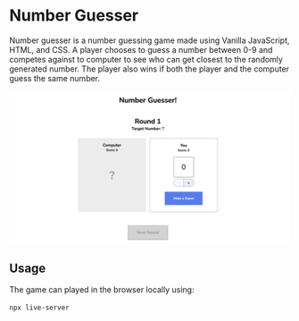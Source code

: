 # Number Guesser 

Number guesser is a number guessing game made using Vanilla JavaScript, HTML, and CSS. A player chooses to guess a number between 0-9 and competes against to computer to see who can get closest to the randomly generated number. The player also wins if both the player and the computer guess the same number.

![screenshot-of-game](../assets/images/number-guess.png)

## Usage 

The game can played in the browser locally using:

```npx live-server```

